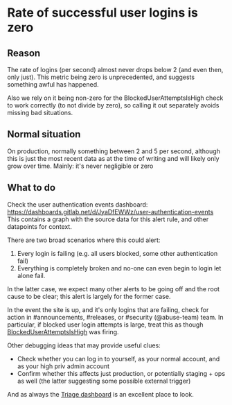 # Rate of successful user logins is zero

## Reason

The rate of logins (per second) almost never drops below 2 (and even then, only just).  This metric being zero is unprecedented, and suggests something awful has happened.

Also we rely on it being non-zero for the BlockedUserAttemptsIsHigh check to work correctly (to not divide by zero), so calling it out separately avoids missing bad situations.

## Normal situation

On production, normally something between 2 and 5 per second, although this is just the most recent data as at the time of writing and will likely only grow over time.  Mainly: it's never negligible or zero

## What to do

Check the user authentication events dashboard: https://dashboards.gitlab.net/d/JyaDfEWWz/user-authentication-events  This contains a graph with the source data for this alert rule, and other datapoints for context.

There are two broad scenarios where this could alert:

1. Every login is failing (e.g. all users blocked, some other authentication fail)
1. Everything is completely broken and no-one can even begin to login let alone fail.

In the latter case, we expect many other alerts to be going off and the root cause to be clear; this alert is largely for the former case.

In the event the site is up, and it's only logins that are failing, check for action in #announcements, #releases, or #security (@abuse-team) team.  In particular, if blocked user login attempts is large, treat this as though [BlockedUserAttemptsIsHigh](blocked-user-logins.md) was firing.

Other debugging ideas that may provide useful clues:
 * Check whether you can log in to yourself, as your normal account, and as your high priv admin account
 * Confirm whether this affects just production, or potentially staging + ops as well (the latter suggesting some possible external trigger)

And as always the [Triage dashboard]( https://dashboards.gitlab.net/d/RZmbBr7mk/gitlab-triage?orgId=1) is an excellent place to look.
